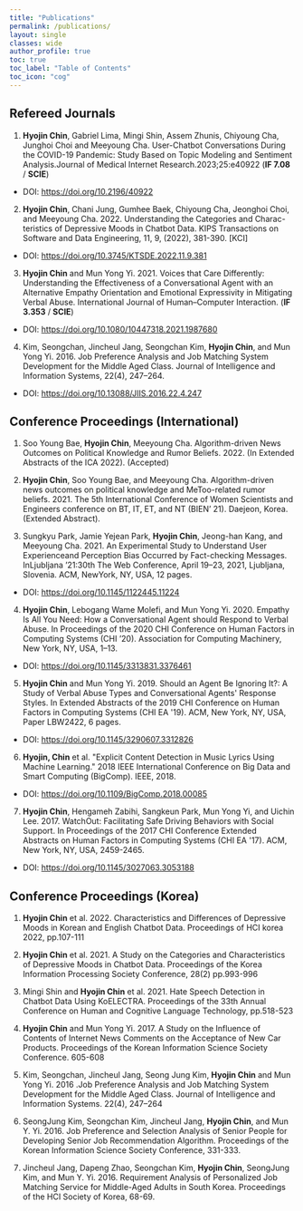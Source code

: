 ```yaml
---
title: "Publications"
permalink: /publications/
layout: single
classes: wide
author_profile: true
toc: true
toc_label: "Table of Contents"
toc_icon: "cog"
---
```


## Refereed Journals
1.  **Hyojin Chin**, Gabriel Lima, Mingi Shin, Assem Zhunis, Chiyoung Cha, Junghoi Choi and Meeyoung Cha. User-Chatbot Conversations During the COVID-19 Pandemic: Study Based on Topic Modeling and Sentiment Analysis.Journal of Medical Internet Research.2023;25:e40922 (**IF 7.08** / **SCIE**) <br>
- DOI: https://doi.org/10.2196/40922

2. **Hyojin Chin**, Chani Jung, Gumhee Baek, Chiyoung Cha, Jeonghoi Choi, and Meeyoung Cha. 2022. Understanding the Categories and Charac-
teristics of Depressive Moods in Chatbot Data. KIPS Transactions on Software and Data Engineering, 11, 9, (2022), 381-390. [KCI]
- DOI: https://doi.org/10.3745/KTSDE.2022.11.9.381

3. **Hyojin Chin** and Mun Yong Yi. 2021. Voices that Care Differently: Understanding the Effectiveness of a Conversational Agent with an Alternative Empathy
Orientation and Emotional Expressivity in Mitigating Verbal Abuse. International Journal of Human–Computer Interaction. (**IF 3.353** / **SCIE**) <br>
- DOI: https://doi.org/10.1080/10447318.2021.1987680

4. Kim, Seongchan, Jincheul Jang, Seongchan Kim, **Hyojin Chin**, and Mun Yong Yi. 2016. Job Preference Analysis and Job Matching System Development for the Middle Aged Class. Journal of Intelligence and Information Systems, 22(4), 247–264. <br>
- DOI: https://doi.org/10.13088/JIIS.2016.22.4.247

## Conference Proceedings (International) 
1. Soo Young Bae, **Hyojin Chin**, Meeyoung Cha. Algorithm-driven News Outcomes on Political Knowledge and Rumor Beliefs. 2022. (In Extended Abstracts of the ICA 2022). (Accepted)

2. **Hyojin Chin**, Soo Young Bae, and Meeyoung Cha. Algorithm-driven news outcomes on political knowledge and MeToo-related rumor beliefs. 2021. The 5th International Conference of Women Scientists and Engineers conference on BT, IT, ET, and NT (BIEN’ 21). Daejeon, Korea. (Extended Abstract).<br> 
 
3. Sungkyu Park, Jamie Yejean Park, **Hyojin Chin**, Jeong-han Kang, and Meeyoung Cha. 2021. An Experimental Study to Understand User Experienceand
Perception Bias Occurred by Fact-checking Messages. InLjubljana ’21:30th The Web Conference, April 19–23, 2021, Ljubljana, Slovenia. ACM, NewYork, NY, USA, 12 pages.<br> 
- DOI: https://doi.org/10.1145/1122445.11224

4. **Hyojin Chin**, Lebogang Wame Molefi, and Mun Yong Yi. 2020. Empathy Is All You Need: How a Conversational Agent should Respond to Verbal Abuse. In Proceedings of the 2020 CHI Conference on Human Factors in Computing Systems (CHI ’20). Association for Computing Machinery, New York, NY, USA, 1–13.<br>
- DOI: https://doi.org/10.1145/3313831.3376461

5. **Hyojin Chin** and Mun Yong Yi. 2019. Should an Agent Be Ignoring It?: A Study of Verbal Abuse Types and Conversational Agents' Response Styles. In Extended Abstracts of the 2019 CHI Conference on Human Factors in Computing Systems (CHI EA '19). ACM, New York, NY, USA, Paper LBW2422, 6 pages.<br>
- DOI: https://doi.org/10.1145/3290607.3312826

6. **Hyojin, Chin** et al. "Explicit Content Detection in Music Lyrics Using Machine Learning." 2018 IEEE International Conference on Big Data and Smart Computing (BigComp). IEEE, 2018. <br>
- DOI: https://doi.org/10.1109/BigComp.2018.00085

7. **Hyojin Chin**, Hengameh Zabihi, Sangkeun Park, Mun Yong Yi, and Uichin Lee. 2017. WatchOut: Facilitating Safe Driving Behaviors with Social Support. In Proceedings of the 2017 CHI Conference Extended Abstracts on Human Factors in Computing Systems (CHI EA '17). ACM, New York, NY, USA, 2459-2465. <br>
- DOI: https://doi.org/10.1145/3027063.3053188

## Conference Proceedings (Korea)
1. **Hyojin Chin** et al. 2022. Characteristics and Differences of Depressive Moods in Korean and English Chatbot Data. Proceedings of HCI korea 2022, pp.107-111

2. **Hyojin Chin** et al. 2021. A Study on the Categories and Characteristics of Depressive Moods in Chatbot Data. Proceedings of the Korea Information Processing Society Conference, 28(2) pp.993-996

3. Mingi Shin and **Hyojin Chin** et al. 2021. Hate Speech Detection in Chatbot Data Using KoELECTRA. Proceedings of the 33th Annual Conference on Human and Cognitive Language Technology, pp.518-523

4. **Hyojin Chin** and Mun Yong Yi. 2017. A Study on the Influence of Contents of Internet News Comments on the Acceptance of New Car Products. Proceedings of the Korean Information Science Society Conference. 605-608

5. Kim, Seongchan, Jincheul Jang, Seong Jung Kim, **Hyojin Chin** and Mun Yong Yi. 2016 .Job Preference Analysis and Job Matching System Development for the Middle Aged Class. Journal of Intelligence and Information Systems. 22(4), 247–264

6. SeongJung Kim, Seongchan Kim, Jincheul Jang, **Hyojin Chin**, and Mun Y. Yi. 2016. Job Preference and Selection Analysis of Senior People for Developing Senior Job Recommendation Algorithm. Proceedings of the Korean Information Science Society Conference, 331-333.

7. Jincheul Jang, Dapeng Zhao, Seongchan Kim, **Hyojin Chin**, SeongJung Kim, and Mun Y. Yi. 2016. Requirement Analysis of Personalized Job Matching Service for Middle-Aged Adults in South Korea. Proceedings of the HCI Society of Korea, 68-69.

